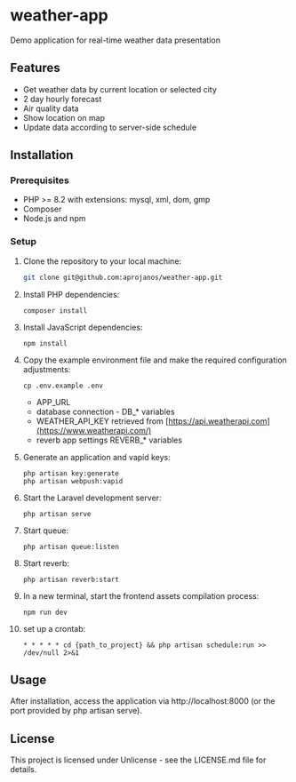 # weather-app
Demo application for real-time weather data presentation

## Features

- Get weather data by current location or selected city
- 2 day hourly forecast
- Air quality data
- Show location on map
- Update data according to server-side schedule

## Installation

### Prerequisites

- PHP >= 8.2 with extensions: mysql, xml, dom, gmp
- Composer
- Node.js and npm

### Setup

1. Clone the repository to your local machine:
   ```bash
   git clone git@github.com:aprojanos/weather-app.git
   ```
   
2. Install PHP dependencies:
    ```
    composer install
    ```
3. Install JavaScript dependencies:
    ```
    npm install
    ```
4. Copy the example environment file and make the required configuration adjustments:
    ```
    cp .env.example .env   
    ```
   - APP_URL
   - database connection - DB_* variables
   - WEATHER_API_KEY retrieved from [https://api.weatherapi.com](https://www.weatherapi.com/)
   - reverb app settings REVERB_* variables

6. Generate an application and vapid keys:
    ```
    php artisan key:generate
    php artisan webpush:vapid
    ```
7. Start the Laravel development server:
    ```
    php artisan serve
    ```
8. Start queue:
    ```
    php artisan queue:listen
    ```
9. Start reverb:
    ```
    php artisan reverb:start
    ```
10. In a new terminal, start the frontend assets compilation process:
    ```
    npm run dev
    ```
11. set up a crontab:
    ```
    * * * * * cd {path_to_project} && php artisan schedule:run >> /dev/null 2>&1
    ```

## Usage
After installation, access the application via http://localhost:8000 (or the port provided by php artisan serve). 



## License
This project is licensed under Unlicense - see the LICENSE.md file for details.
